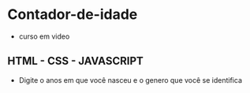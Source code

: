 # Contador-de-idade

- curso em video

## HTML - CSS - JAVASCRIPT

- Digite o anos em que você nasceu e o genero que você se identifica
